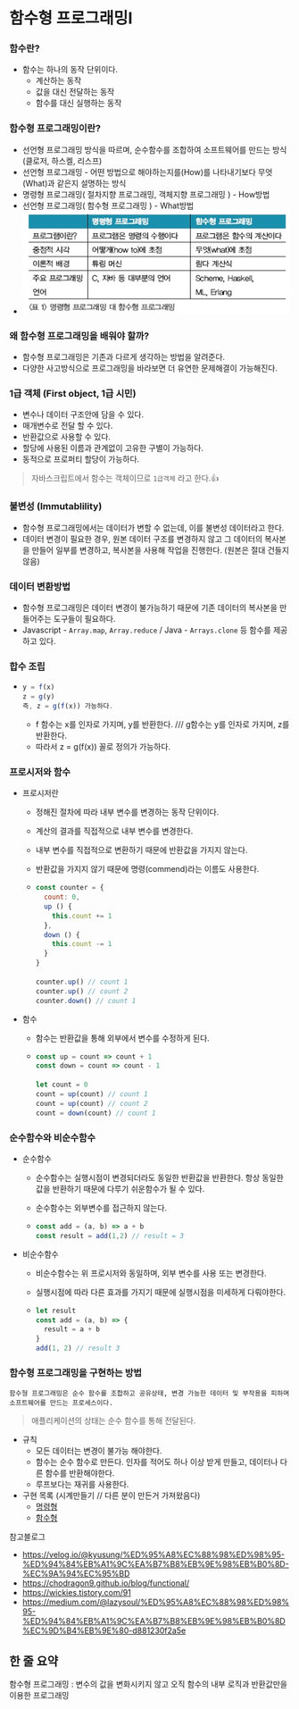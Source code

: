 # 함수형 프로그래밍Ⅰ



### 함수란?

- 함수는 하나의 동작 단위이다.
  - 계산하는 동작
  - 값을 대신 전달하는 동작
  - 함수를 대신 실행하는 동작



### 함수형 프로그래밍이란?

- 선언형 프로그래밍 방식을 따르며, 순수함수를 조합하여 소프트웨어를 만드는 방식 (클로저, 하스켈, 리스프)
- 선언형 프로그래밍 - 어떤 방법으로 해야하는지를(How)를 나타내기보다 무엇(What)과 같은지 설명하는 방식
- 명령형 프로그래밍( 절차지향 프로그래밍, 객체지향 프로그래밍 ) - How방법
- 선언형 프로그래밍( 함수형 프로그래밍 ) - What방법
- ![functional-programming-1](https://github.com/Songwonseok/CS-Study/blob/main/CommonSense/images/functional-programming-1.jpg?raw=true)



### 왜 함수형 프로그래밍을 배워야 할까?

- 함수형 프로그래밍은 기존과 다르게 생각하는 방법을 알려준다. 
- 다양한 사고방식으로 프로그래밍을 바라보면 더 유연한 문제해결이 가능해진다.



### 1급 객체 (First object, 1급 시민)

- 변수나 데이터 구조안에 담을 수 있다.
- 매개변수로 전달 할 수 있다.
- 반환값으로 사용할 수 있다.
- 할당에 사용된 이름과 관계없이 고유한 구별이 가능하다.
- 동적으로 프로퍼티 할당이 가능하다.

> 자바스크립트에서 함수는 객체이므로 ```1급객체``` 라고 한다.:+1:



### 불변성 (Immutablility)

- 함수형 프로그래밍에서는 데이터가 변할 수 없는데, 이를 불변성 데이터라고 한다.
- 데이터 변경이 필요한 경우, 원본 데이터 구조를 변경하지 않고 그 데이터의 복사본을 만들어 일부를 변경하고, 복사본을 사용해 작업을 진행한다. (원본은 절대 건들지 않음)



### 데이터 변환방법

- 함수형 프로그래밍은 데이터 변경이 불가능하기 때문에 기존 데이터의 복사본을 만들어주는 도구들이 필요하다.
- Javascript - ```Array.map```, ```Array.reduce```  /  Java - ```Arrays.clone``` 등 함수를 제공하고 있다.



### 합수 조립

- ```javascript
  y = f(x)
  z = g(y)
  즉, z = g(f(x)) 가능하다.
  ```

  - f 함수는 x를 인자로 가지며, y를 반환한다. /// g함수는 y를 인자로 가지며, z를  반환한다.
  - 따라서 z = g(f(x)) 꼴로 정의가 가능하다.



### 프로시저와 함수

- 프로시저란

  - 정해진 절차에 따라 내부 변수를 변경하는 동작 단위이다.

  - 계산의 결과를 직접적으로 내부 변수를 변경한다.

  - 내부 변수를 직접적으로 변환하기 때문에 반환값을 가지지 않는다.

  - 반환값을 가지지 않기 때문에 명령(commend)라는 이름도 사용한다.

  - ```javascript
    const counter = {
      count: 0,
      up () {
        this.count += 1 
      },
      down () {
        this.count -= 1
      }
    }
    
    counter.up() // count 1
    counter.up() // count 2
    counter.down() // count 1
    ```

- 함수

  - 함수는 반환값을 통해 외부에서 변수를 수정하게 된다.

  - ```javascript
    const up = count => count + 1
    const down = count => count - 1
    
    let count = 0
    count = up(count) // count 1
    count = up(count) // count 2
    count = down(count) // count 1
    ```



### 순수함수와 비순수함수

- 순수함수

  - 순수함수는 실행시점이 변경되더라도 동일한 반환값을 반환한다. 항상 동일한 값을 반환하기 때문에 다루기 쉬운함수가 될 수 있다.

  - 순수함수는 외부변수를 접근하지 않는다.

  - ```javascript
    const add = (a, b) => a + b
    const result = add(1,2) // result = 3
    ```

- 비순수함수

  - 비순수함수는 위 프로시저와 동일하며, 외부 변수를 사용 또는 변경한다.

  - 실행시점에 따라 다른 효과를 가지기 때문에 실행시점을 미세하게 다뤄야한다.

  - ```javascript
    let result
    const add = (a, b) => {
      result = a + b
    }
    add(1, 2) // result 3
    ```



### 함수형 프로그래밍을 구현하는 방법

```함수형 프로그래밍은 순수 함수를 조합하고 공유상태, 변경 가능한 데이터 및 부작용을 피하며 소프트웨어를 만드는 프로세스이다.```

> 애플리케이션의 상태는 순수 함수를 통해 전달된다.

- 규칙
  - 모든 데이터는 변경이 불가능 해야한다.
  - 함수는 순수 함수로 만든다. 인자를 적어도 하나 이상 받게 만들고, 데이터나 다른 함수를 반환해야한다.
  - 루프보다는 재귀를 사용한다.
- 구현 목록 (시계만들기 // 다른 분이 만든거 가져왔음다)
  - [명령형](https://codesandbox.io/s/p31lpm0q5x)
  - [함수형](https://codesandbox.io/s/7wqn2j3wmq)



참고블로그

- https://velog.io/@kyusung/%ED%95%A8%EC%88%98%ED%98%95-%ED%94%84%EB%A1%9C%EA%B7%B8%EB%9E%98%EB%B0%8D-%EC%9A%94%EC%95%BD
- https://chodragon9.github.io/blog/functional/
- https://wickies.tistory.com/91
- https://medium.com/@lazysoul/%ED%95%A8%EC%88%98%ED%98%95-%ED%94%84%EB%A1%9C%EA%B7%B8%EB%9E%98%EB%B0%8D%EC%9D%B4%EB%9E%80-d881230f2a5e



## 한 줄 요약

함수형 프로그래밍 : 변수의 값을 변화시키지 않고 오직 함수의 내부 로직과 반환값만을 이용한 프로그래밍